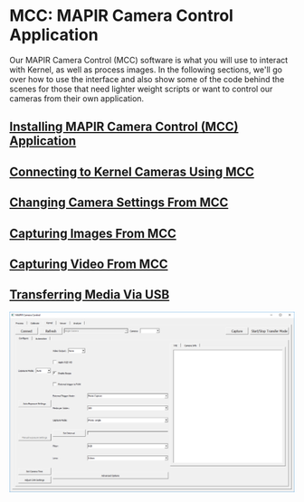 # MCC: MAPIR Camera Control Application

Our MAPIR Camera Control \(MCC\) software is what you will use to interact with Kernel, as well as process images. In the following sections, we'll go over how to use the interface and also show some of the code behind the scenes for those that need lighter weight scripts or want to control our cameras from their own application.

## [Installing MAPIR Camera Control \(MCC\) Application](https://mapir-camera.gitbook.io/kernel-development-guide/interfacing-with-kernel/software-interface/mcc/installation)

## [Connecting to Kernel Cameras Using MCC](https://mapir-camera.gitbook.io/kernel-development-guide/interfacing-with-kernel/software-interface/mcc/connecting-to-kernel)

## [Changing Camera Settings From MCC](https://mapir-camera.gitbook.io/kernel-development-guide/interfacing-with-kernel/software-interface/mcc/changing-camera-settings)

## [Capturing Images From MCC](https://mapir-camera.gitbook.io/kernel-development-guide/interfacing-with-kernel/software-interface/mcc/capturing-images)

## [Capturing Video From MCC](https://mapir-camera.gitbook.io/kernel-development-guide/interfacing-with-kernel/software-interface/mcc/capturing-video)

## [Transferring Media Via USB](https://mapir-camera.gitbook.io/kernel-development-guide/interfacing-with-kernel/software-interface/mcc/transferring-media)

![](../../../.gitbook/assets/blank_kernel_tab.PNG)

